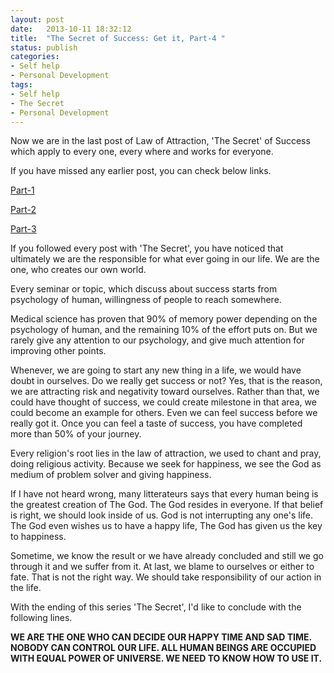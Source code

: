 ```yaml
---
layout: post
date:   2013-10-11 18:32:12
title:  "The Secret of Success: Get it, Part-4 "
status: publish
categories: 
- Self help
- Personal Development
tags:
- Self help
- The Secret
- Personal Development
---
```


Now we are in the last post of Law of Attraction, 'The Secret' of Success which apply to every one, every where and works for everyone.

If you have missed any earlier post, you can check below links.

[Part-1](http://www.sdavara.com/the-secret-of-success-part-1/)

[Part-2](http://www.sdavara.com/the-secret-of-success-be-specific-part-2/)

[Part-3](http://www.sdavara.com/the-secret-of-success-do-positive-part-3/)

If you followed every post with 'The Secret', you have noticed that ultimately we are the responsible for what ever going in our life. We are the one, who creates our own world.

Every seminar or topic, which discuss about success starts from psychology of human, willingness of people to reach somewhere.

Medical science has proven that 90% of memory power depending on the psychology of human, and the remaining 10% of the effort puts on. But we rarely give any attention to our psychology, and give much attention for improving other points.

Whenever, we are going to start any new thing in a life, we would have doubt in ourselves. Do we really get success or not? Yes, that is the reason, we are attracting risk and negativity toward ourselves. Rather than that, we could have thought of success, we could create milestone in that area, we could become an example for others. Even we can feel success before we really got it. Once you can feel a taste of success, you have completed more than 50% of your journey.

Every religion's root lies in the law of attraction, we used to chant and pray, doing religious activity. Because we seek for happiness, we see the God as medium of problem solver and giving happiness. 

If I have not heard wrong, many litterateurs says that every human being is the greatest creation of The God. The God resides in everyone. If that belief is right, we should look inside of us. God is not interrupting any one's life. The God even wishes us to have a happy life, The God has given us the key to happiness.

Sometime, we know the result or we have already concluded and still we go through it and we suffer from it. At last, we blame to ourselves or either to fate. That is not the right way. We should take responsibility of our action in the life.

With the ending of this series 'The Secret', I'd like to conclude with the following lines.

**WE ARE THE ONE WHO CAN DECIDE OUR HAPPY TIME AND SAD TIME. NOBODY CAN CONTROL OUR LIFE. ALL HUMAN BEINGS ARE OCCUPIED WITH EQUAL POWER OF UNIVERSE. WE NEED TO KNOW HOW TO USE IT.**